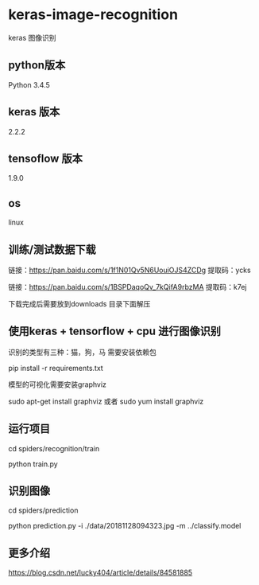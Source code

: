 # keras-image-recognition
keras 图像识别

## python版本 
Python 3.4.5

## keras 版本
2.2.2

## tensoflow 版本
1.9.0

## os
linux

## 训练/测试数据下载
链接：https://pan.baidu.com/s/1f1N01Qv5N6UouiOJS4ZCDg 
提取码：ycks 

链接：https://pan.baidu.com/s/1BSPDaqoQv_7kQifA9rbzMA 
提取码：k7ej 

下载完成后需要放到downloads 目录下面解压

## 使用keras + tensorflow + cpu 进行图像识别
识别的类型有三种：猫，狗，马
需要安装依赖包

pip install -r requirements.txt

模型的可视化需要安装graphviz

sudo apt-get install graphviz
或者
sudo yum install graphviz

## 运行项目
cd spiders/recognition/train

python train.py

## 识别图像
cd spiders/prediction

python prediction.py -i ./data/20181128094323.jpg -m ../classify.model

## 更多介绍
https://blog.csdn.net/lucky404/article/details/84581885







